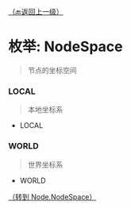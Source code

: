 [（🔙返回上一级）](目录_SceneGraph.md "scene-graph模块")
# 枚举: NodeSpace
> 节点的坐标空间

### LOCAL
>本地坐标系
- LOCAL


### WORLD
>世界坐标系
- WORLD

[（转到 Node.NodeSpace）](SceneGraph_Class_Node.md#NodeSpace_index "（枚举）NodeSpace")
